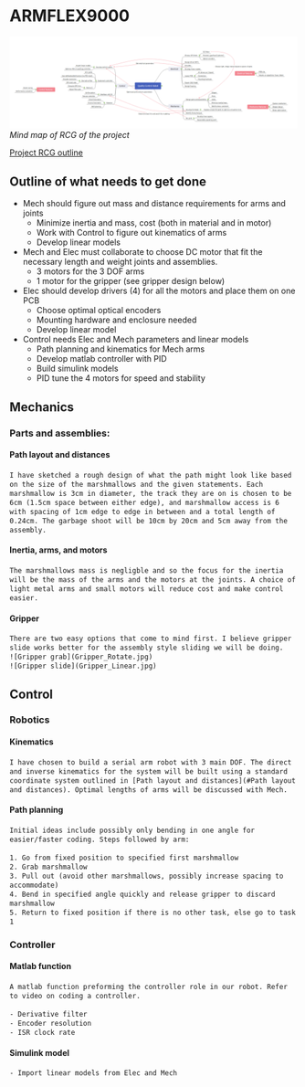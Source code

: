 # ARMFLEX9000

![](Mindmap.png)
*Mind map of RCG of the project*

[Project RCG outline](e391Proj2021.pdf)

## Outline of what needs to get done


- Mech should figure out mass and distance requirements for arms and joints
	- Minimize inertia and mass, cost (both in material and in motor)
	- Work with Control to figure out kinematics of arms
	- Develop linear models
- Mech and Elec must collaborate to choose DC motor that fit the necessary length and weight joints and assemblies.
	- 3 motors for the 3 DOF arms
	- 1 motor for the gripper (see gripper design below)
- Elec should develop drivers (4) for all the motors and place them on one PCB
	- Choose optimal optical encoders
	- Mounting hardware and enclosure needed
	- Develop linear model
- Control needs Elec and Mech parameters and linear models
	- Path planning and kinematics for Mech arms
	- Develop matlab controller with PID
	- Build simulink models
	- PID tune the 4 motors for speed and stability


## Mechanics

### Parts and assemblies:

#### Path layout and distances 

	I have sketched a rough design of what the path might look like based on the size of the marshmallows and the given statements. Each marshmallow is 3cm in diameter, the track they are on is chosen to be 6cm (1.5cm space between either edge), and marshmallow access is 6 with spacing of 1cm edge to edge in between and a total length of 0.24cm. The garbage shoot will be 10cm by 20cm and 5cm away from the assembly.

#### Inertia, arms, and motors

	The marshmallows mass is negligble and so the focus for the inertia will be the mass of the arms and the motors at the joints. A choice of light metal arms and small motors will reduce cost and make control easier.

#### Gripper

	There are two easy options that come to mind first. I believe gripper slide works better for the assembly style sliding we will be doing.
	![Gripper grab](Gripper_Rotate.jpg)
	![Gripper slide](Gripper_Linear.jpg)

## Control

### Robotics

#### Kinematics

	I have chosen to build a serial arm robot with 3 main DOF. The direct and inverse kinematics for the system will be built using a standard coordinate system outlined in [Path layout and distances](#Path layout and distances). Optimal lengths of arms will be discussed with Mech.

#### Path planning

	Initial ideas include possibly only bending in one angle for easier/faster coding. Steps followed by arm:

	1. Go from fixed position to specified first marshmallow
	2. Grab marshmallow
	3. Pull out (avoid other marshmallows, possibly increase spacing to accommodate)
	4. Bend in specified angle quickly and release gripper to discard marshmallow
	5. Return to fixed position if there is no other task, else go to task 1
### Controller

#### Matlab function

	A matlab function preforming the controller role in our robot. Refer to video on coding a controller.

	- Derivative filter
	- Encoder resolution
	- ISR clock rate


#### Simulink model

	- Import linear models from Elec and Mech
